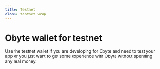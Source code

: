 ```yaml
---
title: Testnet
class: testnet-wrap
---
```


# Obyte wallet for testnet
<div class="sub-text">
    Use the testnet wallet if you are developing for Obyte and need to test your app or you just want to get some 
    experience with Obyte without spending any real money.
</div>
